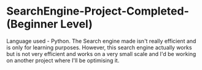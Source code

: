 # SearchEngine-Project-Completed-(Beginner Level)
Language used - Python.
The Search engine made isn't really efficient and is only for learning purposes.
However, this search engine actually works but is not very efficient and works on a very small scale and I'd be working on another project where I'll be optimising it.
